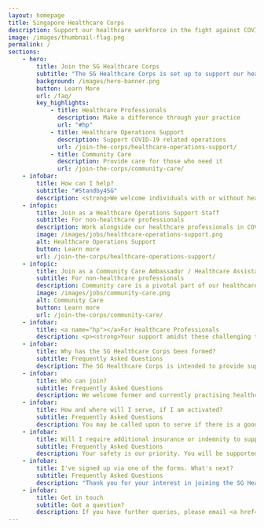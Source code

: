 ```yaml
---
layout: homepage
title: Singapore Healthcare Corps
description: Support our healthcare workforce in the fight against COVID-19. We are calling for former and current healthcare professionals to be on standby, and join us when we need additional support.
image: /images/thumbnail-flag.png
permalink: /
sections:
    - hero:
        title: Join the SG Healthcare Corps
        subtitle: "The SG Healthcare Corps is set up to support our healthcare workforce in the fight against COVID-19. We are calling for former and current healthcare professionals to be on standby, and welcome non-healthcare professionals to provide additional support in COVID-19 operations and community care."
        background: /images/hero-banner.png
        button: Learn More
        url: /faq/
        key_highlights:
            - title: Healthcare Professionals
              description: Make a difference through your practice
              url: "#hp"
            - title: Healthcare Operations Support
              description: Support COVID-19 related operations
              url: /join-the-corps/healthcare-operations-support/
            - title: Community Care
              description: Provide care for those who need it
              url: /join-the-corps/community-care/
    - infobar:
        title: How can I help?
        subtitle: "#Standby4SG"
        description: <strong>We welcome individuals with or without healthcare experience to support our healthcare professionals in COVID-19 related operations and in community care.</strong><br/> All individuals shortlisted for deployment will be provided training. Post-training, you may be matched to work or volunteer opportunities in operations support or in community care.
    - infopic:
        title: Join as a Healthcare Operations Support Staff
        subtitle: For non-healthcare professionals
        description: Work alongside our healthcare professionals in COVID-19 related operations.
        image: /images/jobs/healthcare-operations-support.png
        alt: Healthcare Operations Support
        button: Learn more
        url: /join-the-corps/healthcare-operations-support/
    - infopic:
        title: Join as a Community Care Ambassador / Healthcare Assistant
        subtitle: For non-healthcare professionals
        description: Community care is a pivotal part of our healthcare system, and covers a range of care settings such as nursing homes, senior care centres, community hospitals, and hospices.
        image: /images/jobs/community-care.png
        alt: Community Care
        button: Learn more
        url: /join-the-corps/community-care/
    - infobar:
        title: <a name="hp"></a>For Healthcare Professionals
        description: <p><strong>Your support amidst these challenging times will make a difference not just to patients, but to the wider healthcare community.</strong> To indicate interest in joining the SG Healthcare Corps, click on the profession you are trained in to access the sign-up forms. You are also encouraged to read the FAQs below for answers to questions you may have.</p><div class="how-can-i-help">  <div class="jobs-list row">    <div class="job col-md-4">      <img class="job-graphic" alt="A doctor standing by patient in wheelchair" src="/images/jobs/doctor.png">      <div class="job-description">        <h5 class="job-title">Doctor</h5>        <br class="d-none d-md-inline-block">        <br class="d-none d-md-inline-block">        <br class="d-none d-md-inline-block">        <a class="apply bp-button is-secondary" href="https://go.gov.sg/shc-doctors">          ✎&nbsp;&nbsp;Apply        </a>      </div>    </div>    <div class="job col-md-4">      <img class="job-graphic" alt="A nurse standing by patient in hospital bed" src="/images/jobs/nurse.png">      <div class="job-description">        <h5 class="job-title">Nurse</h5>        Enrolled Nurse<br>        Registered Nurse<br>        <br class="d-none d-md-inline-block">        <a class="apply bp-button is-secondary" href="https://go.gov.sg/shc-nurses">          ✎&nbsp;&nbsp;Apply        </a>      </div>    </div>    <div class="job col-md-4">      <img class="job-graphic" alt="Support care staff talking with and assisting patients" src="/images/jobs/support-care.png">      <div class="job-description">        <h5 class="job-title">Support Care</h5>        Nursing Assistant<br>        Therapy Assistant<br>        Basic Care Assistant<br>        <a class="apply bp-button is-secondary" href="https://go.gov.sg/shc-supportcare">          ✎&nbsp;&nbsp;Apply        </a>      </div>    </div>  </div>  <div class="jobs-list row">    <div class="job col-md-4">      <img class="job-graphic" alt="A radiographer reading a chest x-ray and a laboratory technician taking a blood sample" src="/images/jobs/allied-health.png">      <div class="job-description">        <h5 class="job-title">Allied Health</h5>        <br class="d-none d-md-inline-block">        <br class="d-none d-md-inline-block">        <a class="apply bp-button is-secondary" href="https://go.gov.sg/shc-ahp">          ✎&nbsp;&nbsp;Apply        </a>      </div>    </div>    <div class="job col-md-4">      <img class="job-graphic" alt="A pharmacist passing a patient his prescription next to a pill bottle and a pack of capsules" src="/images/jobs/pharmacy.png">      <div class="job-description">        <h5 class="job-title">Pharmacy</h5>        Pharmacist<br>        Pharmacy Technician<br>        <a class="apply bp-button is-secondary" href="https://go.gov.sg/shc-pharm">          ✎&nbsp;&nbsp;Apply        </a>      </div>    </div>    <div class="job col-md-4">      <img class="job-graphic" alt="A pharmacist passing a patient his prescription next to a pill bottle and a pack of capsules" src="/images/jobs/dental.png">      <div class="job-description">        <h5 class="job-title">Dental</h5>        Dentist<br>        Oral Health Therapist<br>        <a class="apply bp-button is-secondary" href="https://go.gov.sg/shc-dental">          ✎&nbsp;&nbsp;Apply        </a>      </div>    </div>  </div>  <div class="jobs-list row">    <div class="job col-md-4">      <img class="job-graphic" alt="A pharmacist passing a patient his prescription next to a pill bottle and a pack of capsules" src="/images/jobs/medics.png">      <div class="job-description">        <h5 class="job-title">Medics</h5>        First Aider<br>        Responder<br>        Emergency Medical Technician<br>        <a class="apply bp-button is-secondary" href="https://go.gov.sg/shc-medic">          ✎&nbsp;&nbsp;Apply        </a>      </div>    </div>    <div class="job col-md-4">      <img class="job-graphic" alt="A pharmacist passing a patient his prescription next to a pill bottle and a pack of capsules" src="/images/jobs/medical-lab.png">      <div class="job-description">        <h5 class="job-title">Medical Lab</h5>        Lab Technologist<br>        Lab Assistant<br>        <br class="d-none d-md-inline-block">        <a class="apply bp-button is-secondary" href="https://go.gov.sg/shc-labtech">          ✎&nbsp;&nbsp;Apply        </a>      </div>    </div>            </div></div>
    - infobar:
        title: Why has the SG Healthcare Corps been formed?
        subtitle: Frequently Asked Questions
        description: The SG Healthcare Corps is intended to provide support to our healthcare and community care professionals by referring additional healthcare professionals and lay extenders to areas of need. It is currently coordinated by the Ministry of Health, with support from our partner agencies, as well as institutions from public healthcare, primary, and community care sectors.
    - infobar:
        title: Who can join?
        subtitle: Frequently Asked Questions
        description: We welcome former and currently practising healthcare professionals interested in returning to serve in public healthcare and community care, as well as non-healthcare professionals committed to training in supporting roles. Please indicate your interest via the forms on the respective links, and do note that you must be aged 18 years old and above to be considered for roles.
    - infobar: 
        title: How and where will I serve, if I am activated?
        subtitle: Frequently Asked Questions
        description: You may be called upon to serve if there is a good match with available opportunities. Sites where opportunities may arise include public healthcare, community care, and primary care institutions. Some of our enlistees have also been deployed to COVID-19 operations such as community isolation facilities, swab isolation facilities, and at foreign worker dormitories. You will support our healthcare workforce in delivering care and assurance to patients in need - this is not just about directly supporting our COVID-19 response, as we have healthcare professionals in care settings such as community hospitals and nursing homes, where support may also be needed.
    - infobar:
        title: Will I require additional insurance or indemnity to support COVID-19 efforts?
        subtitle: Frequently Asked Questions
        description: Your safety is our priority. You will be supported by the institutions you are matched to, who will put in place precautionary measures and training to ensure workplace safety and health. On your part, please note to only serve if you are well, i.e. have no flu-like symptoms such as fever and cough, and do not have long-term health conditions that put you at increased risk of COVID-19 or other illnesses.<br/><br/>To the extent not covered by any existing insurance, indemnity, or compensation schemes, the Government of the Republic of Singapore will indemnify anything done or omitted to be done in good faith and with reasonable care by all medical practitioners and healthcare workers, in the discharge of their functions and duties in efforts to prevent and reduce the spread of COVID-19.
    - infobar:
        title: I've signed up via one of the forms. What's next?
        subtitle: Frequently Asked Questions
        description: "Thank you for your interest in joining the SG Healthcare Corps! If you have signed up, you will be invited to join our outreach channels to receive the latest updates. If there is a good match, we will be in touch with you via email or phone call to confirm your enlistment to the Corps, and to link you up with the institution that can benefit from your help. Stay tuned, share this opportunity to #standby4SG, and keep well."
    - infobar:
        title: Get in touch
        subtitle: Got a question?
        description: If you have further queries, please email <a href="mailto:shc@moh.gov.sg">shc@moh.gov.sg</a>.<br/> If you wish to submit a change request to a past submission, please fill up <a href="https://go.gov.sg/shc-change">this form</a>.
---
```

